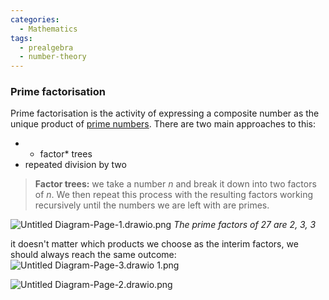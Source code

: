 ```yaml
---
categories:
  - Mathematics
tags:
  - prealgebra
  - number-theory
---
```


### Prime factorisation

Prime factorisation is the activity of expressing a composite number as the
unique product of [prime numbers](Primes%20and%20composites.md). There are two
main approaches to this:

- - factor\* trees
- repeated division by two

> **Factor trees:** we take a number $n$ and break it down into two factors of
> $n$. We then repeat this process with the resulting factors working
> recursively until the numbers we are left with are primes.

![Untitled Diagram-Page-1.drawio.png](../../_img/Untitled%20Diagram-Page-1.drawio.png)
_The prime factors of 27 are 2, 3, 3_

it doesn't matter which products we choose as the interim factors, we should
always reach the same outcome:
![Untitled Diagram-Page-3.drawio 1.png](../../_img/Untitled%20Diagram-Page-3.drawio%201.png)

![Untitled Diagram-Page-2.drawio.png](../../_img/Untitled%20Diagram-Page-2.drawio.png)
